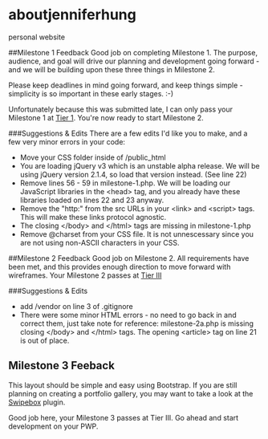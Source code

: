 # aboutjenniferhung
personal website

##Milestone 1 Feedback
Good job on completing Milestone 1. The purpose, audience, and goal will drive our planning and development going forward - and we will be building upon these three things in Milestone 2.

Please keep deadlines in mind going forward, and keep things simple - simplicity is so important in these early stages. :-)

Unfortunately because this was submitted late, I can only pass your Milestone 1 at [Tier 1](https://bootcamp-coders.cnm.edu/projects/personal/rubric/). You're now ready to start Milestone 2.

###Suggestions &amp; Edits
There are a few edits I'd like you to make, and a few very minor errors in your code:
- Move your CSS folder inside of /public_html
- You are loading jQuery v3 which is an unstable alpha release. We will be using jQuery version 2.1.4, so load that version instead. (See line 22)
- Remove lines 56 - 59 in milestone-1.php. We will be loading our JavaScript libraries in the &lt;head&gt; tag, and you already have these libraries loaded on lines 22 and 23 anyway.
- Remove the "http:" from the src URLs in your &lt;link&gt; and &lt;script&gt; tags. This will make these links protocol agnostic.
- The closing &lt;/body&gt; and &lt;/html&gt; tags are missing in milestone-1.php
- Remove @charset from your CSS file. It is not unnescessary since you are not using non-ASCII characters in your CSS.

##Milestone 2 Feedback
Good job on Milestone 2. All requirements have been met, and this provides enough direction to move forward with wireframes. Your Milestone 2 passes at [Tier III](https://bootcamp-coders.cnm.edu/projects/personal/rubric/)

###Suggestions &amp; Edits
- add /vendor on line 3 of .gitignore
- There were some minor HTML errors - no need to go back in and correct them, just take note for reference: milestone-2a.php is missing closing &lt;/body&gt; and &lt;/html&gt; tags. The opening &lt;article&gt; tag on line 21 is out of place.

## Milestone 3 Feeback
This layout should be simple and easy using Bootstrap. If you are still planning on creating a portfolio gallery, you may want to take a look at the [Swipebox](http://brutaldesign.github.io/swipebox/) plugin. 

Good job here, your Milestone 3 passes at Tier III. Go ahead and start development on your PWP. 
